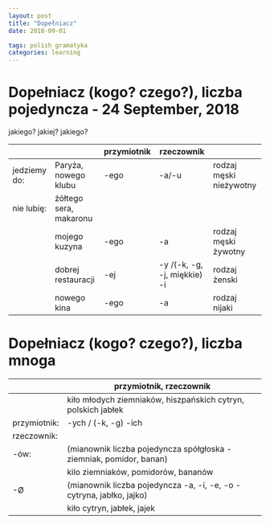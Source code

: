 ```yaml
---
layout: post
title: "Dopełniacz"
date: 2018-09-01

tags: polish gramatyka
categories: learning
---
```

# Dopełniacz (kogo? czego?), liczba pojedyncza - 24 September, 2018

jakiego? jakiej? jakiego?

|||przymiotnik|rzeczownik||
|-|-|-|-|-|
|jedziemy do:|Paryża, nowego klubu|-ego|-a/-u|rodzaj męski nieżywotny|
|nie lubię:|żółtego sera, makaronu||||
||mojego kuzyna|-ego|-a|rodzaj męski żywotny|
||dobrej restauracji|-ej|-y /(-k, -g, -j, miękkie) -i|rodzaj żenski|
||nowego kina|-ego|-a|rodzaj nijaki|

# Dopełniacz (kogo? czego?), liczba mnoga

||przymiotnik, rzeczownik|
|-|-|
||kiło młodych ziemniaków, hiszpańskich cytryn, polskich jabłek|
|przymiotnik:| -ych / (-k, -g) -ich|
|rzeczownik:||
|-ów:|(mianownik liczba pojedyncza spółgłoska - ziemniak, pomidor, banan)|
||kilo ziemniaków, pomidorów, bananów|
|-Ø|(mianownik liczba pojedyncza -a, -i, -e, -o - cytryna, jabłko, jajko)|
||kiło cytryn, jabłek, jajek|
